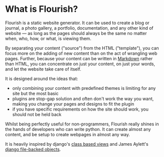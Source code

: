 # What is Flourish?

Flourish is a static website generator. It can be used to create a blog or
journal, a photo gallery, a portfolio, documentation, and any other kind of
website — as long as the pages should always be the same no matter when, who,
how, or what, is viewing them.

By separating your content ("source") from the HTML ("template"), you can
focus more on the adding of new content than on the act of wrangling web
pages. Further, because your content can be written in [Markdown][md] rather
than HTML, you can concentrate on just your content, on just your words, and
let the website take care of itself.

It is designed around the ideas that:

  * only combining your content with predefined themes is limiting for
    any site but the most basic
  * plugins are stop-gap solution and often don't work the way you want,
    making you change your pages and designs to fit the plugin
  * if you have specific requirements on how the site should work, you should
    not be held back

Whilst being perfectly useful for non-programmers, Flourish really shines in
the hands of developers who can write python. It can create almost any
content, and be setup to create webpages in almost any way.

It is heavily inspired by django's [class based views][cbv] and James Aylett's
[django file-backed objects][dfbo].

[md]: http://daringfireball.net/projects/markdown/
[cbv]: https://docs.djangoproject.com/en/stable/topics/class-based-views/
[dfbo]: https://github.com/jaylett/django-filebacked-objects
